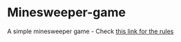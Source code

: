 # Minesweeper-game
A simple minesweeper game -
Check [this link for the rules](https://en.wikipedia.org/wiki/Minesweeper_(video_game))

